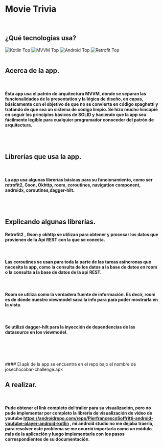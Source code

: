 # Movie Trivia

<br/>

## ¿Qué tecnologías usa?

![Kotlin Top](https://img.shields.io/badge/Kotlin-100%25-blue)
![MVVM Top](https://img.shields.io/badge/MVVM-100%25-violet)
![Android Top](https://img.shields.io/badge/Android-100%25-green)
![Retrofit Top](https://img.shields.io/badge/Retrofit-100%25-black)
<br/>
<br/>

## Acerca de la app.
<br/>

#### Ésta app usa el patrón de arquitectura MVVM, donde se separan las funcionalidades de la presentation y la lógica de diseño, en capas, básicamente con el objetivo de que no se convierta en código spaghetti y tratando de que sea un sistema de código limpio. Se hizo mucho hincapié en seguir los principios básicos de SOLID y haciendo que la app sea fácilmente legible para cualquier programador conocedor del patrón de arquitectura.
<br/>
<br/>


## Librerías que usa la app.

<br/>

#### La app usa algunas librerías básicas para su funcionamiento, como ser retrofit2, Gson, Okhttp, room, coroutines, navigation component, androidx, coroutines,dagger-hilt.

<br/>
<br/>

## Explicando algunas librerías.

#### Retrofit2 , Gson y okhttp se utilizan para obtener y procesar los datos que provienen de la Api REST con la que se conecta.
<br/>

#### Las coroutines se usan para toda la parte de las tareas asíncronas que necesita la app, como la consulta de los datos a la base de datos en room o la consulta a la base de datos de la api REST.
<br/>

#### Room se utiliza como la verdadera fuente de información. Es decir, room es de donde nuestro viewmodel saca la info para para poder mostrarla en la vista. 
<br/>

#### Se utilizó dagger-hilt para la inyección de dependencias de las datasource en los viewmodel.
<br/>


<br/>
<br/>
<br/>
#### El apk de la app se encuentra en el repo bajo el nombre de josechocobar-challenge.apk
<br/>



## A realizar.
<br/>

#### Pude obtener el link completo del trailer para su visualización, pero no pude implementar por completo la libreria de visualización de video de youtube https://androidrepo.com/repo/PierfrancescoSoffritti-android-youtube-player-android-kotlin , mi android studio no me dejaba traerla, para resolver este problema se me ocurrió importarla como un módulo más de la aplicación y luego implementarla con los pasos correspondientes de su documentación.

<br/>
